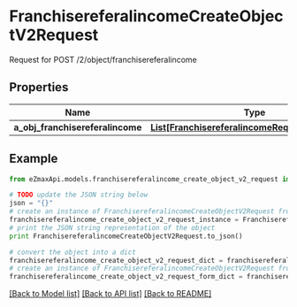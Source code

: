 # FranchisereferalincomeCreateObjectV2Request

Request for POST /2/object/franchisereferalincome

## Properties
Name | Type | Description | Notes
------------ | ------------- | ------------- | -------------
**a_obj_franchisereferalincome** | [**List[FranchisereferalincomeRequestCompound]**](FranchisereferalincomeRequestCompound.md) |  | 

## Example

```python
from eZmaxApi.models.franchisereferalincome_create_object_v2_request import FranchisereferalincomeCreateObjectV2Request

# TODO update the JSON string below
json = "{}"
# create an instance of FranchisereferalincomeCreateObjectV2Request from a JSON string
franchisereferalincome_create_object_v2_request_instance = FranchisereferalincomeCreateObjectV2Request.from_json(json)
# print the JSON string representation of the object
print FranchisereferalincomeCreateObjectV2Request.to_json()

# convert the object into a dict
franchisereferalincome_create_object_v2_request_dict = franchisereferalincome_create_object_v2_request_instance.to_dict()
# create an instance of FranchisereferalincomeCreateObjectV2Request from a dict
franchisereferalincome_create_object_v2_request_form_dict = franchisereferalincome_create_object_v2_request.from_dict(franchisereferalincome_create_object_v2_request_dict)
```
[[Back to Model list]](../README.md#documentation-for-models) [[Back to API list]](../README.md#documentation-for-api-endpoints) [[Back to README]](../README.md)



